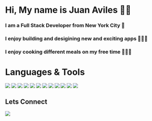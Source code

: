   <h1>Hi, My name is Juan Aviles 👋🏾</h1>
<h3>I am a Full Stack Developer from New York City 🗽 </h3>
<h3>I enjoy building and desigining new and exciting apps 👨🏽‍💻 </h3>
<h3>I enjoy cooking different meals on my free time 👨🏾‍🍳 </h3>

<h1>Languages & Tools</h1>

<img src='https://img.shields.io/badge/HTML-orange?style=for-the-badge&logo=html5&logoColor=white' /> <img src='https://img.shields.io/badge/CSS-blue?&style=for-the-badge&logo=css3&logoColor=white' /> <img src='https://img.shields.io/badge/JavaScript-F7DF1E?style=for-the-badge&logo=javascript&logoColor=black' /> <img src='https://img.shields.io/badge/React-20232A?style=for-the-badge&logo=react&logoColor=61DAFB' /> <img src='https://img.shields.io/badge/MongoDB-4EA94B?style=for-the-badge&logo=mongodb&logoColor=white' /> <img src='https://img.shields.io/badge/React_Router-CA4245?style=for-the-badge&logo=react-router&logoColor=white' /> <img src='https://img.shields.io/badge/Tailwind_CSS-38B2AC?style=for-the-badge&logo=tailwind-css&logoColor=white' /> <img src='https://img.shields.io/badge/Express.js-404D59?style=for-the-badge' /> <img src='https://img.shields.io/badge/Netlify-00C7B7?style=for-the-badge&logo=netlify&logoColor=white' />
<img src='https://img.shields.io/badge/Bootstrap-563D7C?style=for-the-badge&logo=bootstrap&logoColor=white' /> <img src='https://img.shields.io/badge/PostgreSQL-316192?style=for-the-badge&logo=postgresql&logoColor=white' />
<img src='https://img.shields.io/badge/json%20web%20tokens-323330?style=for-the-badge&logo=json-web-tokens&logoColor=pink' />


 



<h2>Lets Connect</h2>
<a href='https://www.linkedin.com/in/juanbaviles/'>
<img a href=' '  src='https://img.shields.io/badge/LinkedIn-blue?logo=linkedin&logoColor=white&style=for-the-badge' />
  </a>


<!--
**Juan11211/Juan11211** is a ✨ _special_ ✨ repository because its `README.md` (this file) appears on your GitHub profile.

Here are some ideas to get you started:

- 🔭 I’m currently working on ...
- 🌱 I’m currently learning ...
- 👯 I’m looking to collaborate on ...
- 🤔 I’m looking for help with ...
- 💬 Ask me about ...
- 📫 How to reach me: ...
- 😄 Pronouns: ...
- ⚡ Fun fact: ...
-->
